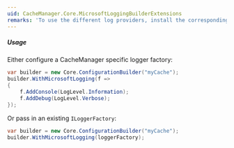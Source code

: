 ```yaml
---
uid: CacheManager.Core.MicrosoftLoggingBuilderExtensions
remarks: 'To use the different log providers, install the corresponding `Microsoft.Extensions.Logging.*` package.'
---
```


##### **Usage** 

Either configure a CacheManager specific logger factory:

```csharp
var builder = new Core.ConfigurationBuilder("myCache");
builder.WithMicrosoftLogging(f =>
{
    f.AddConsole(LogLevel.Information);
    f.AddDebug(LogLevel.Verbose);
});
```

Or pass in an existing `ILoggerFactory`:

```csharp
var builder = new Core.ConfigurationBuilder("myCache");
builder.WithMicrosoftLogging(loggerFactory);
```

